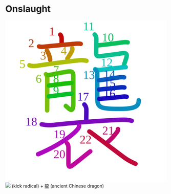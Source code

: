 # Onslaught
![襲](../kanji-colorize/8972.svg)
![](http://www.kanjidamage.com/assets/radsmall/kickinthenuts-70aacb9a40e3566180b8446210d72c7f3f1ebf56a78c59c39602db811a8e82e6.jpg) (kick radical) + [龍](龍.md) (ancient Chinese dragon) 